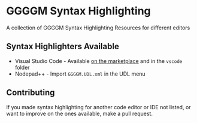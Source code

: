 # GGGGM Syntax Highlighting
A collection of GGGGM Syntax Highlighting Resources for different editors

## Syntax Highlighters Available
- Visual Studio Code - Available [on the marketplace](https://marketplace.visualstudio.com/items?itemName=GGGGM-Association.ggggm-syntax-highlighting) and in the `vscode` folder
- Nodepad++ - Import `GGGGM.UDL.xml` in the UDL menu

## Contributing
If you made syntax highlighting for another code editor or IDE not listed, or want to improve on the ones available, make a pull request.
